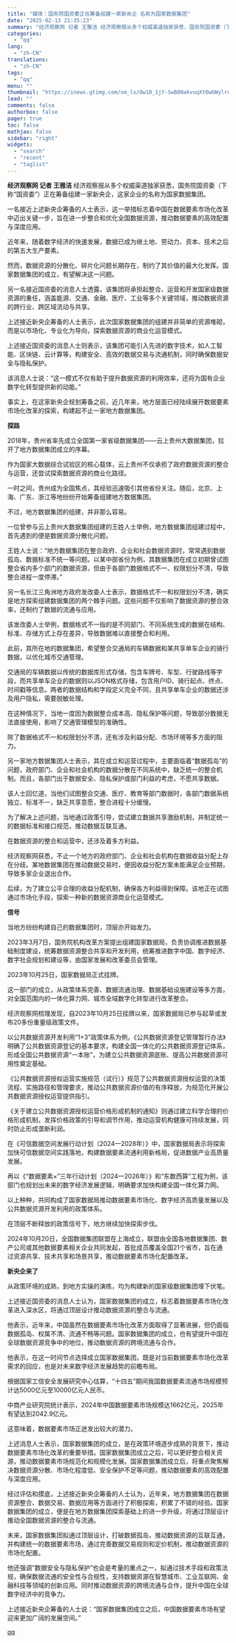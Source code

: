 ```yaml
---
title: "媒体：国务院国资委正在筹备组建一家新央企 名称为国家数据集团"
date: "2025-02-13 21:35:23"
summary: "经济观察网 记者 王雅洁 经济观察报从多个权威渠道独家获悉，国务院国资委（下称“国资委”）正在筹备组..."
categories:
  - "qq"
lang:
  - "zh-CN"
translations:
  - "zh-CN"
tags:
  - "qq"
menu: ""
thumbnail: "https://inews.gtimg.com/om_ls/Ow10_1jY-SwB8NakvuqXtOwUWylroT-RoWQ_YdCMdekuoAA_640360/0"
lead: ""
comments: false
authorbox: false
pager: true
toc: false
mathjax: false
sidebar: "right"
widgets:
  - "search"
  - "recent"
  - "taglist"
---
```


**经济观察网 记者 王雅洁** 经济观察报从多个权威渠道独家获悉，国务院国资委（下称“国资委”）正在筹备组建一家新央企，这家企业的名称为国家数据集团。

一名接近上述新央企筹备的人士表示，这一举措标志着中国在数据要素市场化改革中迈出关键一步，旨在进一步整合和优化全国数据资源，推动数据要素的高效配置与深度应用。 

近年来，随着数字经济的快速发展，数据已成为继土地、劳动力、资本、技术之后的第五大生产要素。

然而，数据资源的分散化、碎片化问题长期存在，制约了其价值的最大化发挥。国家数据集团的成立，有望解决这一问题。

另一名接近国资委的消息人士透露，该集团将承担起整合、运营和开发国家级数据资源的重任，涵盖能源、交通、金融、医疗、工业等多个关键领域，推动数据资源的跨行业、跨区域流动与共享。 

上述接近新央企筹备的人士表示，此次国家数据集团的组建并非简单的资源堆砌，而是以市场化、专业化为导向，探索数据资源的商业化运营模式。

上述接近国资委的消息人士则表示，该集团可能引入先进的数字技术，如人工智能、区块链、云计算等，构建安全、高效的数据交易与流通机制，同时确保数据安全与隐私保护。

该消息人士说：“这一模式不仅有助于提升数据资源的利用效率，还将为国有企业数字化转型提供新的动能。”

事实上，在这家新央企规划筹备之前，近几年来，地方层面已经陆续展开数据要素市场化改革的探索，构建起不止一家地方数据集团。

**探路**

2018年，贵州省率先成立全国第一家省级数据集团——云上贵州大数据集团，拉开了地方数据集团成立的序幕。

作为国家大数据综合试验区的核心载体，云上贵州不仅承担了政府数据资源的整合与运营，还尝试探索数据资源的商业化路径。

一时之间，贵州成为全国焦点，其经验迅速吸引其他省份关注。随后，北京、上海、广东、浙江等地纷纷开始筹备组建地方数据集团。

不过，地方数据集团的组建，并非那么容易。

一位曾参与云上贵州大数据集团组建的王姓人士举例，地方数据集团组建过程中，首先遇到的便是数据资源分散化问题。

王姓人士说：“地方数据集团在整合政府、企业和社会数据资源时，常常遇到数据孤岛、数据标准不统一等问题。以某中部省份为例，其数据集团在成立初期曾试图整合省内多个部门的数据资源，但由于各部门数据格式不一、权限划分不清，导致整合进程一度停滞。”

另一名长江三角洲地方政府发改委人士表示，数据格式不一和权限划分不清，确实是地方探索组建数据集团的两个棘手问题。这些问题不仅影响了数据资源的整合效率，还制约了数据的流通与应用。

该发改委人士举例，数据格式不一指的是不同部门、不同系统生成的数据在结构、标准、存储方式上存在差异，导致数据难以直接整合和利用。

此前，其所在地的数据集团，希望整合交通局的车辆数据和某共享单车企业的骑行数据，以优化城市交通管理。

交通局的车辆数据以传统的数据库形式存储，包含车牌号、车型、行驶路线等字段，而共享单车企业的数据则以JSON格式存储，包含用户ID、骑行起点、终点、时间戳等信息。两者的数据结构和字段定义完全不同，且共享单车企业的数据还涉及用户隐私，需要脱敏处理。

在这种情况下，当地一度因为数据整合成本高、隐私保护等问题，导致部分数据无法直接使用，影响了交通管理模型的准确性。

除了数据格式不一和权限划分不清，还有涉及利益分配、市场环境等多方面的阻力。

另一家地方数据集团人士表示，其在成立和运营过程中，主要面临着“数据孤岛”的问题，政府部门、企业和社会机构的数据分散在不同系统中，缺乏统一的整合机制。而且，各部门出于数据安全、隐私保护或部门利益的考虑，不愿共享数据。

该人士回忆道，当他们试图整合交通、医疗、教育等部门数据时，各部门数据系统独立、标准不一，缺乏共享意愿，整合进程十分缓慢。

为了解决上述问题，当地通过政策引导，尝试建立数据共享激励机制，并制定统一的数据标准和接口规范，推动数据互联互通。

在数据资源的整合和运营中，还涉及着多方利益。

经济观察网获悉，不止一个地方的政府部门、企业和社会机构在数据收益分配上存在分歧。某地数据集团在推动数据交易时，便因收益分配方案未能满足企业预期，导致多家企业退出合作。

后续，为了建立公平合理的收益分配机制，确保各方利益得到保障。该地正在试图通过市场化手段，探索一种新的数据资源商业化运营模式。

**信号**

当地方纷纷构建自己的数据集团时，顶层亦开始发力。

2023年3月7日，国务院机构改革方案提出组建国家数据局，负责协调推进数据基础制度建设，统筹数据资源整合共享和开发利用，统筹推进数字中国、数字经济、数字社会规划和建设等，由国家发展和改革委员会管理。

2023年10月25日，国家数据局正式挂牌。

这一部门的成立，从政策体系完善、数据流通治理、数据基础设施建设等多方面，对全国范围内的一体化算力网、城市全域数字化转型进行改革整合。

经济观察网梳理发现，自2023年10月25日挂牌以来，国家数据局已参与起草或发布20多份重量级政策文件。

以公共数据资源开发利用“1+3”政策体系为例，《公共数据资源登记管理暂行办法》明确了公共数据资源登记的基本要求，构建全国一体化的公共数据资源登记体系，形成全国公共数据资源“一本账”，为建立公共数据资源底账、提高公共数据资源可用性奠定基础。

《公共数据资源授权运营实施规范（试行）》规范了公共数据资源授权运营的决策流程、实施路径和管理要求，推动公共数据资源价值的有序释放，为规范化开展公共数据资源授权运营提供指引。

《关于建立公共数据资源授权运营价格形成机制的通知》则通过建立科学合理的价格形成机制，发挥价格政策的引导和调节作用，推动运营机构健康可持续发展，同时防止形成垄断利润。

在《可信数据空间发展行动计划（2024—2028年）》中，国家数据局表示将探索加快可信数据空间实践落地，构建数据要素流通利用新格局，促进数据产业高质量发展。

再以《“数据要素×”三年行动计划（2024—2026年）》和“东数西算”工程为例，该部门也规划出未来的数字经济发展逻辑，明确要求加快构建全国一体化算力网。

以上种种，共同构成了国家数据局推动数据要素市场化、数字经济高质量发展以及公共数据资源开发利用的政策体系。

在顶层不断释放的政策信号下，地方继续加快探索步伐。

2024年10月20日，全国数据集团联盟在上海成立，联盟由全国各地数据集团、数产公司或其他数据要素相关企业共同发起，首批成员覆盖全国21个省市，旨在通过资源共享、技术共享和场景共享，推动数据要素市场化配置改革。

**新央企来了**

从政策环境的成熟，到地方实操的演练，均为构建新的国家级数据集团埋下伏笔。

上述接近国资委的消息人士认为，国家数据集团的成立，标志着数据要素市场化改革进入深水区，将通过顶层设计推动数据资源的整合与流通。

他表示，近年来，中国虽然在数据要素市场化改革方面取得了显著进展，但仍面临数据孤岛、权属不清、流通不畅等问题。国家数据集团的成立，也有望提升中国在全球数据资源竞争中的地位，推动数据资源的跨境流通与合作。

他表示，在这一时间节点选择成立国家数据集团，既是对当前数据要素市场化改革需求的回应，也是对未来数字经济发展趋势的前瞻布局。

根据国家工信安全发展研究中心估算，“十四五”期间我国数据要素流通市场规模预计达5000亿元至10000亿元人民币。

中商产业研究院统计表示，2024年中国数据要素市场规模达1662亿元，2025年有望达到2042.9亿元。

这意味着，数据要素市场正迸发出较大的潜力。

上述消息人士表示，国家数据集团的成立，是在政策环境逐步成熟的背景下，推动数据要素市场化改革的重要举措。国家数据集团成立之后，可以更好整合相关资源，推动数据要素市场规范化和规模化发展。国家数据集团成立后，将重点聚焦解决数据资源分散、市场化程度低、安全保护不足等问题，推动数据要素的高效配置与深度应用。

经过评估和摸底，上述接近新央企筹备的人士认为，近年来，地方数据集团在数据资源整合、数据交易、数据应用等方面进行了积极探索，积累了不错的经验。国家数据集团的成立，便是在地方数据集团探索基础上的进一步升级，将通过顶层设计推动全国数据资源的整合与流通。

未来，国家数据集团拟通过顶层设计，打破数据孤岛，推动数据资源的互联互通，并构建统一的数据要素市场，通过完善数据交易规则和定价机制，推动数据资源的市场化配置。

他还强调“数据安全与隐私保护”也会是考量的重点之一，拟通过技术手段和政策法规，确保数据流通的安全性与合规性，支持数据资源在智慧城市、工业互联网、金融科技等领域的创新应用。同时推动数据资源的跨境流通与合作，提升中国在全球数字经济中的竞争力。

上述接近新央企筹备的人士说：“国家数据集团成立之后，中国数据要素市场有望迎来更加广阔的发展空间。”

[qq](https://new.qq.com/rain/a/20250213A08SLK00)
